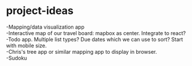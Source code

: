 # project-ideas

-Mapping/data visualization app  
-Interactive map of our travel board: mapbox as center. Integrate to react?  
-Todo app. Multiple list types? Due dates which we can use to sort? Start with mobile size.  
-Chris's tree app or similar mapping app to display in browser.  
-Sudoku  
